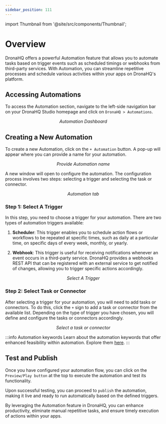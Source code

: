 ```yaml
---
sidebar_position: 111
---
```


import Thumbnail from '@site/src/components/Thumbnail';

# Overview

DronaHQ offers a powerful Automation feature that allows you to automate tasks based on trigger events such as scheduled timings or webhooks from third-party services. With Automation, you can streamline repetitive processes and schedule various activities within your apps on DronaHQ's platform.

## Accessing Automations

To access the Automation section, navigate to the left-side navigation bar on your DronaHQ Studio homepage and click on `DronaHQ > Automations`.

<figure>
  <Thumbnail src="/img/automation/automation-dashboard.png" alt="Automation Dashboard" width='70%'/>
  <figcaption align = "center"><i>Automation Dashboard</i></figcaption>
</figure>

## Creating a New Automation

To create a new Automation, click on the `+ Automation` button. A pop-up will appear where you can provide a name for your automation.

<figure>
  <Thumbnail src="/img/automation/provide-automation-name.png" alt="Provide Automation name" width='70%'/>
  <figcaption align = "center"><i>Provide Automation name</i></figcaption>
</figure>

A new window will open to configure the automation. The configuration process involves two steps: selecting a trigger and selecting the task or connector.

<figure>
  <Thumbnail src="/img/automation/automation-window.png" alt="Automation tab" width='70%'/>
  <figcaption align = "center"><i>Automation tab</i></figcaption>
</figure>

### Step 1: Select A Trigger

In this step, you need to choose a trigger for your automation. There are two types of automation triggers available:

1. **Scheduler**: This trigger enables you to schedule action flows or workflows to be repeated at specific times, such as daily at a particular time, on specific days of every week, monthly, or yearly.

2. **Webhook**: This trigger is useful for receiving notifications whenever an event occurs in a third-party service. DronaHQ provides a webhooks REST API that can be registered with an external service to get notified of changes, allowing you to trigger specific actions accordingly.

<figure>
  <Thumbnail src="/img/automation/select-trigger.png" alt="Select a trigger" width='70%'/>
  <figcaption align = "center"><i>Select A Trigger</i></figcaption>
</figure>

### Step 2: Select Task or Connector

After selecting a trigger for your automation, you will need to add tasks or connectors. To do this, click the `+` sign to add a task or connector from the available list. Depending on the type of trigger you have chosen, you will define and configure the tasks or connectors accordingly.

<figure>
  <Thumbnail src="/img/automation/select-task-or-connector.png" alt="Select a task or connector" width='70%'/>
  <figcaption align = "center"><i>Select a task or connector</i></figcaption>
</figure>

:::info Automation keywords
Learn about the automation keywords that offer enhanced feasibility within automation. Explore them [here](/reference/keywords#automation-keywords).
:::

## Test and Publish

Once you have configured your automation flow, you can click on the `Preview/Play button` at the top to execute the automation and test its functionality.

Upon successful testing, you can proceed to `publish` the automation, making it live and ready to run automatically based on the defined triggers.

By leveraging the Automation feature in DronaHQ, you can enhance productivity, eliminate manual repetitive tasks, and ensure timely execution of actions within your apps.